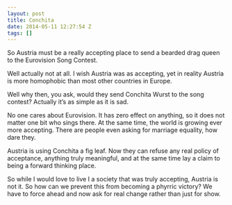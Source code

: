 ```yaml
---
layout: post
title: Conchita
date: 2014-05-11 12:27:54 Z
tags: []
---
```

So Austria must be a really accepting place to send a bearded drag queen to the Eurovision Song Contest.

Well actually not at all. I wish Austria was as accepting, yet in reality Austria is more homophobic than most other countries in Europe.

Well why then, you ask, would they send Conchita Wurst to the song contest? Actually it’s as simple as it is sad.

No one cares about Eurovision. It has zero effect on anything, so it does not matter one bit who sings there. At the same time, the world is growing ever more accepting. There are people even asking for marriage equality, how dare they.

Austria is using Conchita a fig leaf. Now they can refuse any real policy of acceptance, anything truly meaningful, and at the same time lay a claim to being a forward thinking place.

So while I would love to live I a society that was truly accepting, Austria is not it. So how can we prevent this from becoming a phyrric victory? We have to force ahead and now ask for real change rather than just for show.
